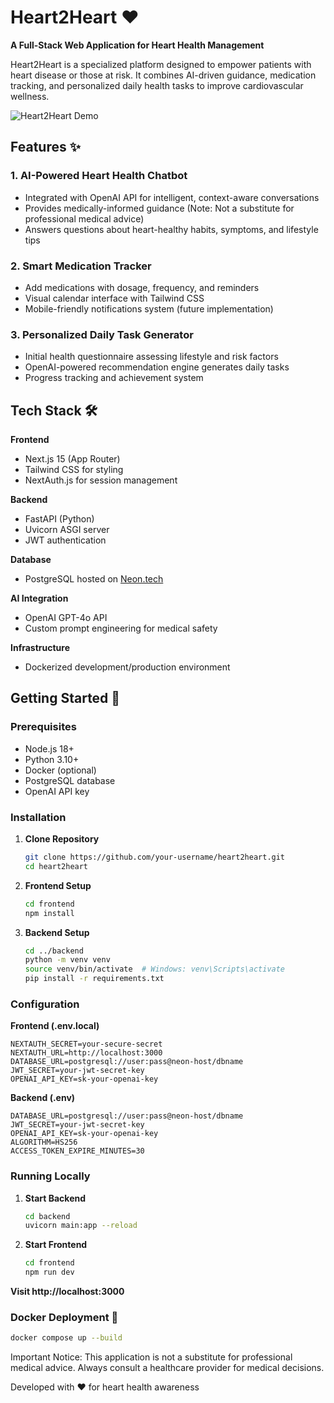 # Heart2Heart ❤️

**A Full-Stack Web Application for Heart Health Management**

Heart2Heart is a specialized platform designed to empower patients with heart disease or those at risk. It combines AI-driven guidance, medication tracking, and personalized daily health tasks to improve cardiovascular wellness.

![Heart2Heart Demo](https://github.com/user-attachments/assets/2e1d8d62-b233-4d3f-b0da-d3571e2a305f)

## Features ✨

### 1. **AI-Powered Heart Health Chatbot**
- Integrated with OpenAI API for intelligent, context-aware conversations
- Provides medically-informed guidance (Note: Not a substitute for professional medical advice)
- Answers questions about heart-healthy habits, symptoms, and lifestyle tips

### 2. **Smart Medication Tracker**
- Add medications with dosage, frequency, and reminders
- Visual calendar interface with Tailwind CSS
- Mobile-friendly notifications system (future implementation)

### 3. **Personalized Daily Task Generator**
- Initial health questionnaire assessing lifestyle and risk factors
- OpenAI-powered recommendation engine generates daily tasks
- Progress tracking and achievement system

## Tech Stack 🛠️

**Frontend**
- Next.js 15 (App Router)
- Tailwind CSS for styling
- NextAuth.js for session management

**Backend**
- FastAPI (Python)
- Uvicorn ASGI server
- JWT authentication

**Database**
- PostgreSQL hosted on [Neon.tech](https://neon.tech)

**AI Integration**
- OpenAI GPT-4o API
- Custom prompt engineering for medical safety

**Infrastructure**
- Dockerized development/production environment

## Getting Started 🚀

### Prerequisites
- Node.js 18+
- Python 3.10+
- Docker (optional)
- PostgreSQL database
- OpenAI API key

### Installation

1. **Clone Repository**
   ```bash
   git clone https://github.com/your-username/heart2heart.git
   cd heart2heart
   ```
2. **Frontend Setup**
   ```bash
   cd frontend
   npm install
   ```
3. **Backend Setup**
   ```bash
   cd ../backend
   python -m venv venv
   source venv/bin/activate  # Windows: venv\Scripts\activate
   pip install -r requirements.txt
   ```
### Configuration
**Frontend (.env.local)**
```env
NEXTAUTH_SECRET=your-secure-secret
NEXTAUTH_URL=http://localhost:3000
DATABASE_URL=postgresql://user:pass@neon-host/dbname
JWT_SECRET=your-jwt-secret-key
OPENAI_API_KEY=sk-your-openai-key
```
**Backend (.env)**
```env
DATABASE_URL=postgresql://user:pass@neon-host/dbname
JWT_SECRET=your-jwt-secret-key
OPENAI_API_KEY=sk-your-openai-key
ALGORITHM=HS256
ACCESS_TOKEN_EXPIRE_MINUTES=30
```

### Running Locally
1. **Start Backend**
   ```bash
   cd backend
   uvicorn main:app --reload
   ```
2. **Start Frontend**
   ```bash
   cd frontend
   npm run dev
   ```
**Visit http://localhost:3000**

### Docker Deployment 🐳
```bash
docker compose up --build
```

Important Notice: This application is not a substitute for professional medical advice. Always consult a healthcare provider for medical decisions.

Developed with ❤️ for heart health awareness
